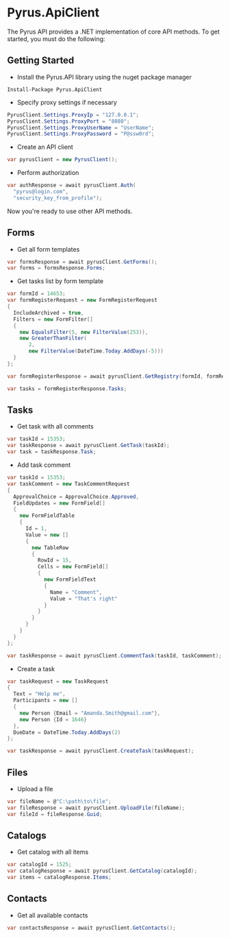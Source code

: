 # Pyrus.ApiClient

The Pyrus API provides a .NET implementation of core API methods. To get started, you must do the following:

## Getting Started

* Install the Pyrus.API library using the nuget package manager

````
Install-Package Pyrus.ApiClient
````

* Specify proxy settings if necessary

```csharp
PyrusClient.Settings.ProxyIp = "127.0.0.1";
PyrusClient.Settings.ProxyPort = "8080";
PyrusClient.Settings.ProxyUserName = "UserName";
PyrusClient.Settings.ProxyPassword = "P@ssw0rd";
```

* Create an API client

```csharp
var pyrusClient = new PyrusClient();
```

* Perform authorization 

```csharp
var authResponse = await pyrusClient.Auth(
  "pyrus@login.com", 
  "security_key_from_profile");
```

Now you're ready to use other API methods.

## Forms

* Get all form templates
  
```csharp
var formsResponse = await pyrusClient.GetForms();
var forms = formsResponse.Forms;
```

* Get tasks list by form template
  
```csharp
var formId = 14653;
var formRegisterRequest = new FormRegisterRequest
{
  IncludeArchived = true,
  Filters = new FormFilter[]
  {
    new EqualsFilter(5, new FilterValue(253)),
    new GreaterThanFilter(
       2, 
       new FilterValue(DateTime.Today.AddDays(-5)))
  }
};

var formRegisterResponse = await pyrusClient.GetRegistry(formId, formRegisterRequest);

var tasks = formRegisterResponse.Tasks;
```

## Tasks

* Get task with all comments

```csharp
var taskId = 15353;
var taskResponse = await pyrusClient.GetTask(taskId);
var task = taskResponse.Task;
```

* Add task comment

```csharp
var taskId = 15353;
var taskComment = new TaskCommentRequest
{
  ApprovalChoice = ApprovalChoice.Approved,
  FieldUpdates = new FormField[]
  {
    new FormFieldTable
    {
      Id = 1,
      Value = new []
      {
        new TableRow
        {
          RowId = 15,
          Cells = new FormField[]
          {
            new FormFieldText
            {
              Name = "Comment",
              Value = "That's right"
            }
          }
        }
      }
    } 
  }
};

var taskResponse = await pyrusClient.CommentTask(taskId, taskComment);
```

* Create a task
  
```csharp
var taskRequest = new TaskRequest
{
  Text = "Help me",
  Participants = new []
  {
    new Person {Email = "Amanda.Smith@gmail.com"}, 
    new Person {Id = 1646}
  },
  DueDate = DateTime.Today.AddDays(2)
};

var taskResponse = await pyrusClient.CreateTask(taskRequest);
```

## Files

* Upload a file

```csharp
var fileName = @"C:\path\to\file";
var fileResponse = await pyrusClient.UploadFile(fileName);
var fileId = fileResponse.Guid;
```

## Catalogs

* Get catalog with all items

```csharp
var catalogId = 1525;
var catalogResponse = await pyrusClient.GetCatalog(catalogId);
var items = catalogResponse.Items;
```

## Contacts

* Get all available contacts

```csharp
var contactsResponse = await pyrusClient.GetContacts();
```
